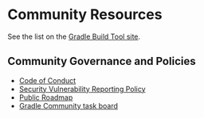 # Community Resources

See the list on the [Gradle Build Tool site](https://gradle.org/resources/).

## Community Governance and Policies

- [Code of Conduct](../dotgithub/CODE_OF_CONDUCT.md)
- [Security Vulnerability Reporting Policy](https://github.com/gradle/gradle/security/policy)
- [Public Roadmap](https://github.com/orgs/gradle/projects/31)
- [Gradle Community task board](https://github.com/orgs/gradle/projects/92)
